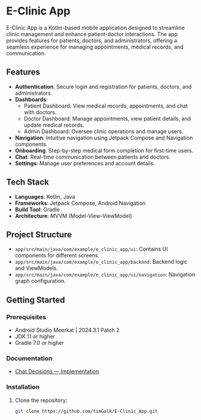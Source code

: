 # E-Clinic App

E-Clinic App is a Kotlin-based mobile application designed to streamline clinic management and enhance patient-doctor interactions. The app provides features for patients, doctors, and administrators, offering a seamless experience for managing appointments, medical records, and communication.

## Features

- **Authentication**: Secure login and registration for patients, doctors, and administrators.
- **Dashboards**:
    - Patient Dashboard: View medical records, appointments, and chat with doctors.
    - Doctor Dashboard: Manage appointments, view patient details, and update medical records.
    - Admin Dashboard: Oversee clinic operations and manage users.
- **Navigation**: Intuitive navigation using Jetpack Compose and Navigation components.
- **Onboarding**: Step-by-step medical form completion for first-time users.
- **Chat**: Real-time communication between patients and doctors.
- **Settings**: Manage user preferences and account details.

## Tech Stack

- **Languages**: Kotlin, Java
- **Frameworks**: Jetpack Compose, Android Navigation
- **Build Tool**: Gradle
- **Architecture**: MVVM (Model-View-ViewModel)

## Project Structure

- `app/src/main/java/com/example/e_clinic_app/ui`: Contains UI components for different screens.
- `app/src/main/java/com/example/e_clinic_app/backend`: Backend logic and ViewModels.
- `app/src/main/java/com/example/e_clinic_app/ui/navigation`: Navigation graph configuration.

## Getting Started

### Prerequisites

- Android Studio Meerkat | 2024.3.1 Patch 2
- JDK 11 or higher
- Gradle 7.0 or higher

### Documentation
- [Chat Decisions — Implementation](https://github.com/timGalk/E-Clinic_App.git/docs/architecture/chat-decisions.md)

### Installation

1. Clone the repository:
   ```bash
   git clone https://github.com/timGalk/E-Clinic_App.git